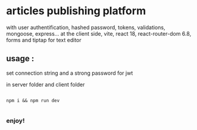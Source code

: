 # articles publishing platform

with user authentification, hashed password, tokens, validations, mongoose, express...
at the client side, vite, react 18, react-router-dom 6.8,  forms and tiptap for text editor

## usage :

set connection string and a strong password for jwt

in server folder and client folder

```

npm i && npm run dev


```

### enjoy!
